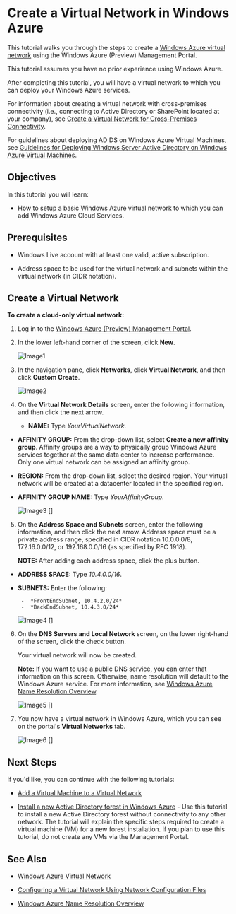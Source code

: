 <properties linkid="manage-services-create-a-virtual-network" urlDisplayName="Create a virtual network" pageTitle="Create a virtual network - Windows Azure service management" metaKeywords="" metaDescription="Learn how to create a Windows Azure Virtual Network." metaCanonical="" disqusComments="1" umbracoNaviHide="0" />




<h1 id="vnettut1">Create a Virtual Network in Windows Azure</h1>

<div chunk="../../Shared/Chunks/disclaimer.md" />

This tutorial walks you through the steps to create a [Windows Azure virtual network](http://msdn.microsoft.com/en-us/library/windowsazure/jj156007.aspx) using the Windows Azure (Preview) Management Portal.

This tutorial assumes you have no prior experience using Windows Azure.

After completing this tutorial, you will have a virtual network to which you can deploy your Windows Azure services.

For information about creating a virtual network with cross-premises connectivity (i.e., connecting to Active Directory or SharePoint located at your company), see [Create a Virtual Network for Cross-Premises Connectivity](../cross-premises-connectivity/).

For guidelines about deploying AD DS on Windows Azure Virtual Machines, see [Guidelines for Deploying Windows Server Active Directory on Windows Azure Virtual Machines](http://msdn.microsoft.com/en-us/library/windowsazure/jj156090.aspx).

##  Objectives

In this tutorial you will learn:

*  How to setup a basic Windows Azure virtual network to which you can add Windows Azure Cloud Services.

##  Prerequisites

*  Windows Live account with at least one valid, active subscription.

*  Address space to be used for the virtual network and subnets within the virtual network (in CIDR notation).

##  Create a Virtual Network

**To create a cloud-only virtual network:**

1.	Log in to the [Windows Azure (Preview) Management Portal](http://manage.windowsazure.com/).
2.	In the lower left-hand corner of the screen, click **New**. 

	![Image1][]

3.	In the navigation pane, click **Networks**, click **Virtual Network**, and then click **Custom Create**.

	![Image2][]

4.	On the **Virtual Network Details** screen, enter the following information, and then click the next arrow.

	*  **NAME:** Type *YourVirtualNetwork*.

*  **AFFINITY GROUP:** From the drop-down list, select **Create a new affinity group**. Affinity groups are a way to physically group Windows Azure services together at the same data center to increase performance. Only one virtual network can be assigned an affinity group.

*  **REGION:** From the drop-down list, select the desired region. Your virtual network will be created at a datacenter located in the specified region.

*  **AFFINITY GROUP NAME:** Type *YourAffinityGroup*.

	![Image3] []

5.	On the **Address Space and Subnets** screen, enter the following information, and then click the next arrow. Address space must be a private address range, specified in CIDR notation 10.0.0.0/8, 172.16.0.0/12, or 192.168.0.0/16 (as specified by RFC 1918).

	**NOTE:** After adding each address space, click the plus button.

*  **ADDRESS SPACE:** Type *10.4.0.0/16*.
*  **SUBNETS:** Enter the following:

		-  *FrontEndSubnet, 10.4.2.0/24*
		-  *BackEndSubnet, 10.4.3.0/24*
 
	![Image4] []

6.	On the **DNS Servers and Local Network** screen, on the lower right-hand of the screen, click the check button.

	Your virtual network will now be created.


 	**Note:** If you want to use a public DNS service, you can enter that information on this screen. Otherwise, name resolution will default to the Windows Azure service. For more information, see [Windows Azure Name Resolution Overview](http://go.microsoft.com/fwlink/?LinkId=248097).
 
	![Image5] []

7.	You now have a virtual network in Windows Azure, which you can see on the portal's **Virtual Networks** tab.


	![Image6] []


##  Next Steps
If you'd like, you can continue with the following tutorials:

- [Add a Virtual Machine to a Virtual Network](../add-a-vm-to-a-virtual-network/)

*  [Install a new Active Directory forest in Windows Azure](../active-directory-forest/) - Use this tutorial to install a new Active Directory forest without connectivity to any other network. The tutorial will explain the specific steps required to create a virtual machine (VM) for a new forest installation. If you plan to use this tutorial, do not create any VMs via the Management Portal.  

## See Also

-  [Windows Azure Virtual Network](http://msdn.microsoft.com/en-us/library/windowsazure/jj156007.aspx)

-  [Configuring a Virtual Network Using Network Configuration Files](http://msdn.microsoft.com/en-us/library/windowsazure/jj156097.aspx)

-  [Windows Azure Name Resolution Overview](http://go.microsoft.com/fwlink/?LinkId=248097)


[Image1]: ../media/VNTut1_00_New.png
[Image2]: ../media/VNTut1_01_Network_CustomCreate.png
[Image3]: ..//media/VNTut1_02_VNDetails.png
[Image4]: ..//media/VNTut1_03_AddressSpaceAndSubnets.png
[Image5]: ../media/VNTut1_04_DNSServersAndLocalNetworks_CloudOnly.png
[Image6]: ../media/VNTut1_06_VNStatus_Created.png
